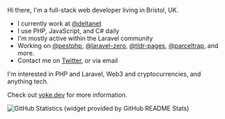 Hi there, I'm a full-stack web developer living in Bristol, UK.

- I currently work at [@deltanet][]
- I use PHP, JavaScript, and C# daily
- I'm mostly active within the Laravel community
- Working on [@pestphp][], [@laravel-zero][], [@tldr-pages][], [@parceltrap][], and more.
- Contact me on [Twitter][], or via email

I'm interested in PHP and Laravel, Web3 and cryptocurrencies, and anything tech.

Check out [voke.dev][] for more information.

![GitHub Statistics (widget provided by GitHub README Stats)][ico-statistics]

[@deltanet]: https://github.com/deltanet
[@pestphp]: https://github.com/pestphp
[@laravel-zero]: https://github.com/laravel-zero
[@tldr-pages]: https://github.com/tldr-pages
[@parceltrap]: https://github.com/parceltrap
[twitter]: https://twitter.com/owenvoke
[voke.dev]: https://voke.dev
[ico-statistics]: https://github-readme-stats.vercel.app/api?username=owenvoke&count_private=true&hide_title=true&show_icons=true&hide_border=true&disable_animations=true
